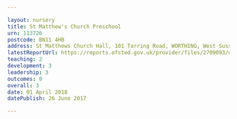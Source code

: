 ```yaml
---

layout: nursery
title: St Matthew's Church Preschool
urn: 113726
postcode: BN11 4HB
address: St Matthews Church Hall, 101 Tarring Road, WORTHING, West Sussex, BN11 4HB
latestReportUrl: https://reports.ofsted.gov.uk/provider/files/2709093/urn/113726.pdf
teaching: 2
development: 3
leadership: 3
outcomes: 0
overall: 3
date: 01 April 2018 
datePublish: 26 June 2017

---
```

